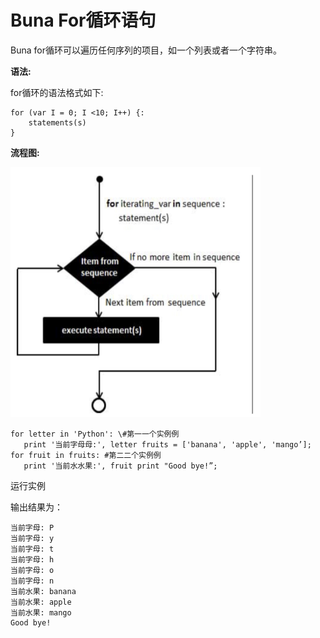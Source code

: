 # Buna For循环语句

Buna for循环可以遍历任何序列的项目，如一个列表或者一个字符串。

**语法:**

for循环的语法格式如下:

```
for (var I = 0; I <10; I++) {:
    statements(s)
}
```

**流程图:**

<img src="./assets/for.png" alt = "for" title = "for-png" width = "400" height="400"/>

```
for letter in 'Python': \#第⼀一个实例例  
   print '当前字⺟母:', letter fruits = ['banana', 'apple', 'mango’];
for fruit in fruits: #第⼆二个实例例
   print '当前⽔水果:', fruit print "Good bye!”;
```

运行实例

输出结果为：

```
当前字母: P
当前字母: y
当前字⺟: t
当前字⺟: h
当前字⺟: o
当前字⺟: n
当前⽔果: banana
当前⽔果: apple
当前⽔果: mango 
Good bye!
```



